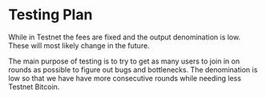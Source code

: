 # Testing Plan

While in Testnet the fees are fixed and the output denomination is low. These will most likely change in the future.

The main purpose of testing is to try to get as many users to join in on rounds as possible to figure out bugs and bottlenecks. The denomination is low so that we have have more consecutive rounds while needing less Testnet Bitcoin.
